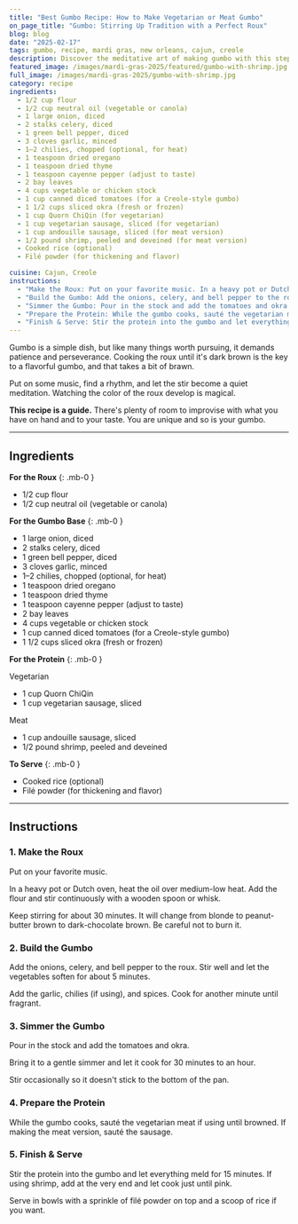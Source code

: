 ```yaml
---
title: "Best Gumbo Recipe: How to Make Vegetarian or Meat Gumbo"
on_page_title: "Gumbo: Stirring Up Tradition with a Perfect Roux"
blog: blog
date: "2025-02-17"
tags: gumbo, recipe, mardi gras, new orleans, cajun, creole
description: Discover the meditative art of making gumbo with this step-by-step recipe. Create a rich roux and customize your gumbo with both vegetarian and meat options.
featured_image: /images/mardi-gras-2025/featured/gumbo-with-shrimp.jpg
full_image: /images/mardi-gras-2025/gumbo-with-shrimp.jpg
category: recipe
ingredients:
  - 1/2 cup flour
  - 1/2 cup neutral oil (vegetable or canola)
  - 1 large onion, diced
  - 2 stalks celery, diced
  - 1 green bell pepper, diced
  - 3 cloves garlic, minced
  - 1–2 chilies, chopped (optional, for heat)
  - 1 teaspoon dried oregano
  - 1 teaspoon dried thyme
  - 1 teaspoon cayenne pepper (adjust to taste)
  - 2 bay leaves
  - 4 cups vegetable or chicken stock
  - 1 cup canned diced tomatoes (for a Creole-style gumbo)
  - 1 1/2 cups sliced okra (fresh or frozen)
  - 1 cup Quorn ChiQin (for vegetarian)
  - 1 cup vegetarian sausage, sliced (for vegetarian)
  - 1 cup andouille sausage, sliced (for meat version)
  - 1/2 pound shrimp, peeled and deveined (for meat version)
  - Cooked rice (optional)
  - Filé powder (for thickening and flavor)

cuisine: Cajun, Creole
instructions:
  - "Make the Roux: Put on your favorite music. In a heavy pot or Dutch oven, heat the oil over medium-low heat. Add the flour and stir continuously with a wooden spoon or whisk. Keep stirring for about 30 minutes. It will change from blonde to peanut-butter brown to dark-chocolate brown. Be careful not to burn it."
  - "Build the Gumbo: Add the onions, celery, and bell pepper to the roux. Stir well and let the vegetables soften for about 5 minutes. Add the garlic, chilies (if using), and spices. Cook for another minute until fragrant."
  - "Simmer the Gumbo: Pour in the stock and add the tomatoes and okra. Bring it to a gentle simmer and let it cook for 30 minutes to an hour. Stir occasionally so it doesn't stick to the bottom of the pan."
  - "Prepare the Protein: While the gumbo cooks, sauté the vegetarian meat if using until browned. If making the meat version, sauté the sausage."
  - "Finish & Serve: Stir the protein into the gumbo and let everything meld for 15 minutes. If using shrimp, add at the very end and let cook just until pink. Serve in bowls with a sprinkle of filé powder on top and a scoop of rice if you want."
---
```


Gumbo is a simple dish, but like many things worth pursuing, it demands patience and perseverance. Cooking the roux until it's dark brown is the key to a flavorful gumbo, and that takes a bit of brawn.

Put on some music, find a rhythm, and let the stir become a quiet meditation. Watching the color of the roux develop is magical.

**This recipe is a guide.** There's plenty of room to improvise with what you have on hand and to your taste. You are unique and so is your gumbo.

---

## Ingredients

**For the Roux**
{: .mb-0 }
- 1/2 cup flour
- 1/2 cup neutral oil (vegetable or canola)

**For the Gumbo Base**
{: .mb-0 }
- 1 large onion, diced
- 2 stalks celery, diced
- 1 green bell pepper, diced
- 3 cloves garlic, minced
- 1–2 chilies, chopped (optional, for heat)
- 1 teaspoon dried oregano
- 1 teaspoon dried thyme
- 1 teaspoon cayenne pepper (adjust to taste)
- 2 bay leaves
- 4 cups vegetable or chicken stock
- 1 cup canned diced tomatoes (for a Creole-style gumbo)
- 1 1/2 cups sliced okra (fresh or frozen)

**For the Protein**
{: .mb-0 }
<div class="inline-block bg-green-100 text-green-700 text-sm font-medium px-2 py-1 rounded">Vegetarian</div>
<ul class="list-disc list-inside">
  <li>1 cup Quorn ChiQin</li>
  <li>1 cup vegetarian sausage, sliced</li>
</ul>
<div class="bg-red-100 text-red-700 text-sm font-medium px-2 py-1 rounded mt-2 inline-block">Meat</div>
<ul class="list-disc list-inside">
  <li>1 cup andouille sausage, sliced</li>
  <li>1/2 pound shrimp, peeled and deveined</li>
</ul>


**To Serve**
{: .mb-0 }
- Cooked rice (optional)
- Filé powder (for thickening and flavor)

---

## Instructions

### **1. Make the Roux**
Put on your favorite music.

In a heavy pot or Dutch oven, heat the oil over medium-low heat. Add the flour and stir continuously with a wooden spoon or whisk.

Keep stirring for about 30 minutes. It will change from blonde to peanut-butter brown to dark-chocolate brown. Be careful not to burn it.

### **2. Build the Gumbo**
Add the onions, celery, and bell pepper to the roux. Stir well and let the vegetables soften for about 5 minutes.

Add the garlic, chilies (if using), and spices. Cook for another minute until fragrant.

### **3. Simmer the Gumbo**
Pour in the stock and add the tomatoes and okra.

Bring it to a gentle simmer and let it cook for 30 minutes to an hour.

Stir occasionally so it doesn't stick to the bottom of the pan.

### **4. Prepare the Protein**
While the gumbo cooks, sauté the vegetarian meat if using until browned. If making the meat version, sauté the sausage.

### **5. Finish & Serve**
Stir the protein into the gumbo and let everything meld for 15 minutes. If using shrimp, add at the very end and let cook just until pink.

Serve in bowls with a sprinkle of filé powder on top and a scoop of rice if you want.
